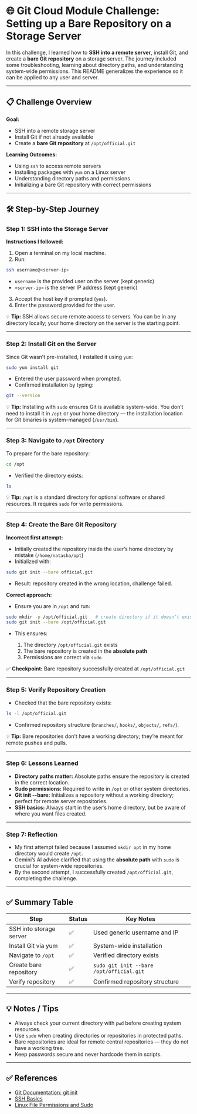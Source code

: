 # 🌐 Git Cloud Module Challenge: Setting up a Bare Repository on a Storage Server

In this challenge, I learned how to **SSH into a remote server**, install Git, and create a **bare Git repository** on a storage server. The journey included some troubleshooting, learning about directory paths, and understanding system-wide permissions. This README generalizes the experience so it can be applied to any user and server.

---

## 📋 Challenge Overview

**Goal:**

* SSH into a remote storage server
* Install Git if not already available
* Create a **bare Git repository** at `/opt/official.git`

**Learning Outcomes:**

* Using `ssh` to access remote servers
* Installing packages with `yum` on a Linux server
* Understanding directory paths and permissions
* Initializing a bare Git repository with correct permissions

---

## 🛠 Step-by-Step Journey

### Step 1: SSH into the Storage Server

**Instructions I followed:**

1. Open a terminal on my local machine.
2. Run:

```bash
ssh username@<server-ip>
```

* `username` is the provided user on the server (kept generic)
* `<server-ip>` is the server IP address (kept generic)

3. Accept the host key if prompted (`yes`).
4. Enter the password provided for the user.

💡 **Tip:** SSH allows secure remote access to servers. You can be in any directory locally; your home directory on the server is the starting point.

---

### Step 2: Install Git on the Server

Since Git wasn’t pre-installed, I installed it using `yum`:

```bash
sudo yum install git
```

* Entered the user password when prompted.
* Confirmed installation by typing:

```bash
git --version
```

💡 **Tip:** Installing with `sudo` ensures Git is available system-wide. You don’t need to install it in `/opt` or your home directory — the installation location for Git binaries is system-managed (`/usr/bin`).

---

### Step 3: Navigate to `/opt` Directory

To prepare for the bare repository:

```bash
cd /opt
```

* Verified the directory exists:

```bash
ls
```

💡 **Tip:** `/opt` is a standard directory for optional software or shared resources. It requires `sudo` for write permissions.

---

### Step 4: Create the Bare Git Repository

**Incorrect first attempt:**

* Initially created the repository inside the user’s home directory by mistake (`/home/natasha/opt`)
* Initialized with:

```bash
sudo git init --bare official.git
```

* Result: repository created in the wrong location, challenge failed.

**Correct approach:**

* Ensure you are in `/opt` and run:

```bash
sudo mkdir -p /opt/official.git   # create directory if it doesn’t exist
sudo git init --bare /opt/official.git
```

* This ensures:

  1. The directory `/opt/official.git` exists
  2. The bare repository is created in the **absolute path**
  3. Permissions are correct via `sudo`

✅ **Checkpoint:** Bare repository successfully created at `/opt/official.git`

---

### Step 5: Verify Repository Creation

* Checked that the bare repository exists:

```bash
ls -l /opt/official.git
```

* Confirmed repository structure (`branches/`, `hooks/`, `objects/`, `refs/`).

💡 **Tip:** Bare repositories don’t have a working directory; they’re meant for remote pushes and pulls.

---

### Step 6: Lessons Learned

* **Directory paths matter:** Absolute paths ensure the repository is created in the correct location.
* **Sudo permissions:** Required to write in `/opt` or other system directories.
* **Git init --bare:** Initializes a repository without a working directory; perfect for remote server repositories.
* **SSH basics:** Always start in the user’s home directory, but be aware of where you want files created.

---

### Step 7: Reflection

* My first attempt failed because I assumed `mkdir opt` in my home directory would create `/opt`.
* Gemini’s AI advice clarified that using the **absolute path** with `sudo` is crucial for system-wide repositories.
* By the second attempt, I successfully created `/opt/official.git`, completing the challenge.

---

## ✅ Summary Table

| Step                    | Status | Key Notes                                |
| ----------------------- | ------ | ---------------------------------------- |
| SSH into storage server | ✅      | Used generic username and IP             |
| Install Git via yum     | ✅      | System-wide installation                 |
| Navigate to `/opt`      | ✅      | Verified directory exists                |
| Create bare repository  | ✅      | `sudo git init --bare /opt/official.git` |
| Verify repository       | ✅      | Confirmed repository structure           |

---

## 💡 Notes / Tips

* Always check your current directory with `pwd` before creating system resources.
* Use `sudo` when creating directories or repositories in protected paths.
* Bare repositories are ideal for remote central repositories — they do not have a working tree.
* Keep passwords secure and never hardcode them in scripts.

---

## ✅ References

* [Git Documentation: git init](https://git-scm.com/docs/git-init)
* [SSH Basics](https://www.ssh.com/ssh/)
* [Linux File Permissions and Sudo](https://linuxize.com/post/linux-sudo-command/)

